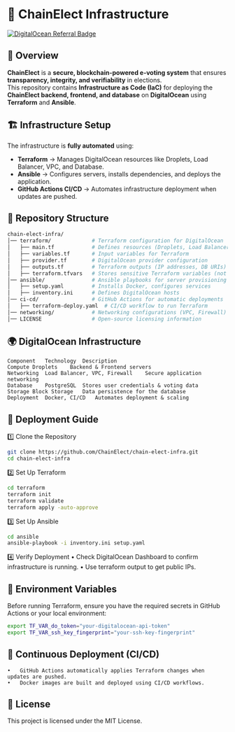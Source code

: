 # 🚀 ChainElect Infrastructure

[![DigitalOcean Referral Badge](https://web-platforms.sfo2.cdn.digitaloceanspaces.com/WWW/Badge%203.svg)](https://www.digitalocean.com/?refcode=cc9395b29763&utm_campaign=Referral_Invite&utm_medium=Referral_Program&utm_source=badge)

## 📌 Overview
**ChainElect** is a **secure, blockchain-powered e-voting system** that ensures **transparency, integrity, and verifiability** in elections.  
This repository contains **Infrastructure as Code (IaC)** for deploying the **ChainElect backend, frontend, and database** on **DigitalOcean** using **Terraform** and **Ansible**.

## 🏗️ Infrastructure Setup
The infrastructure is **fully automated** using:
- **Terraform** → Manages DigitalOcean resources like Droplets, Load Balancer, VPC, and Database.
- **Ansible** → Configures servers, installs dependencies, and deploys the application.
- **GitHub Actions CI/CD** → Automates infrastructure deployment when updates are pushed.

## 📂 Repository Structure
```sh
chain-elect-infra/
│── terraform/             # Terraform configuration for DigitalOcean
│   ├── main.tf            # Defines resources (Droplets, Load Balancer, DB)
│   ├── variables.tf       # Input variables for Terraform
│   ├── provider.tf        # DigitalOcean provider configuration
│   ├── outputs.tf         # Terraform outputs (IP addresses, DB URIs)
│   ├── terraform.tfvars   # Stores sensitive Terraform variables (not committed)
│── ansible/               # Ansible playbooks for server provisioning
│   ├── setup.yaml         # Installs Docker, configures services
│   ├── inventory.ini      # Defines DigitalOcean hosts
│── ci-cd/                 # GitHub Actions for automatic deployments
│   ├── terraform-deploy.yaml  # CI/CD workflow to run Terraform
│── networking/            # Networking configurations (VPC, Firewall)
│── LICENSE                # Open-source licensing information
```
## 🌍 DigitalOcean Infrastructure
```
Component	Technology	Description
Compute	Droplets	Backend & Frontend servers
Networking	Load Balancer, VPC, Firewall	Secure application networking
Database	PostgreSQL	Stores user credentials & voting data
Storage	Block Storage	Data persistence for the database
Deployment	Docker, CI/CD	Automates deployment & scaling
```
## 🚀 Deployment Guide
1️⃣ Clone the Repository
```sh
git clone https://github.com/ChainElect/chain-elect-infra.git
cd chain-elect-infra
```
2️⃣ Set Up Terraform
```sh
cd terraform
terraform init
terraform validate
terraform apply -auto-approve
```
3️⃣ Set Up Ansible
```sh
cd ansible
ansible-playbook -i inventory.ini setup.yaml
```
4️⃣ Verify Deployment
	•	Check DigitalOcean Dashboard to confirm infrastructure is running.
	•	Use terraform output to get public IPs.
## 🔐 Environment Variables
Before running Terraform, ensure you have the required secrets in GitHub Actions or your local environment:
```sh
export TF_VAR_do_token="your-digitalocean-api-token"
export TF_VAR_ssh_key_fingerprint="your-ssh-key-fingerprint"
```

## 🔄 Continuous Deployment (CI/CD)
	•	GitHub Actions automatically applies Terraform changes when updates are pushed.
	•	Docker images are built and deployed using CI/CD workflows.

## 📜 License

This project is licensed under the MIT License.
